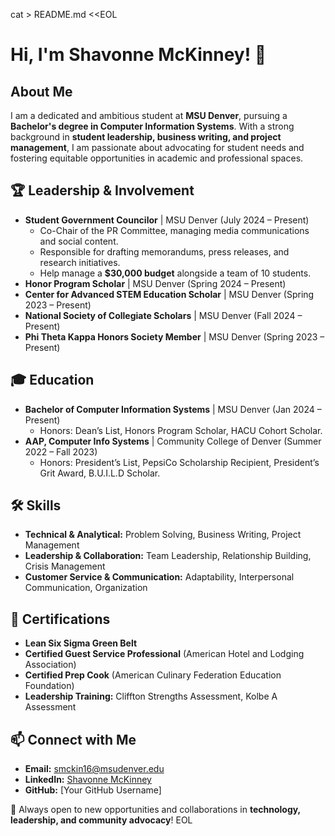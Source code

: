 cat > README.md <<EOL
# Hi, I'm Shavonne McKinney! 👋

## About Me
I am a dedicated and ambitious student at **MSU Denver**, pursuing a **Bachelor's degree in Computer Information Systems**. With a strong background in **student leadership, business writing, and project management**, I am passionate about advocating for student needs and fostering equitable opportunities in academic and professional spaces.

## 🏆 Leadership & Involvement
- **Student Government Councilor** | MSU Denver (July 2024 – Present)
  - Co-Chair of the PR Committee, managing media communications and social content.
  - Responsible for drafting memorandums, press releases, and research initiatives.
  - Help manage a **$30,000 budget** alongside a team of 10 students.
- **Honor Program Scholar** | MSU Denver (Spring 2024 – Present)
- **Center for Advanced STEM Education Scholar** | MSU Denver (Spring 2023 – Present)
- **National Society of Collegiate Scholars** | MSU Denver (Fall 2024 – Present)
- **Phi Theta Kappa Honors Society Member** | MSU Denver (Spring 2023 – Present)

## 🎓 Education
- **Bachelor of Computer Information Systems** | MSU Denver (Jan 2024 – Present)
  - Honors: Dean’s List, Honors Program Scholar, HACU Cohort Scholar.
- **AAP, Computer Info Systems** | Community College of Denver (Summer 2022 – Fall 2023)
  - Honors: President’s List, PepsiCo Scholarship Recipient, President’s Grit Award, B.U.I.L.D Scholar.

## 🛠️ Skills
- **Technical & Analytical:** Problem Solving, Business Writing, Project Management
- **Leadership & Collaboration:** Team Leadership, Relationship Building, Crisis Management
- **Customer Service & Communication:** Adaptability, Interpersonal Communication, Organization

## 📜 Certifications
- **Lean Six Sigma Green Belt**
- **Certified Guest Service Professional** (American Hotel and Lodging Association)
- **Certified Prep Cook** (American Culinary Federation Education Foundation)
- **Leadership Training:** Cliffton Strengths Assessment, Kolbe A Assessment

## 📫 Connect with Me
- **Email:** smckin16@msudenver.edu
- **LinkedIn:** [Shavonne McKinney](https://www.linkedin.com/in/shavonne-mckinney-81552a145)
- **GitHub:** [Your GitHub Username]

🚀 Always open to new opportunities and collaborations in **technology, leadership, and community advocacy**!
EOL
